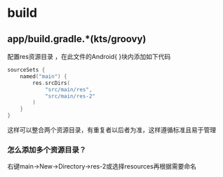 # build
## app/build.gradle.*(kts/groovy)
配置res资源目录 ，在此文件的Android{ }块内添加如下代码

```kts
sourceSets {
    named("main") {
        res.srcDirs(
            "src/main/res",
            "src/main/res-2"
        )
    }
}
```
这样可以整合两个资源目录，有重复者以后者为准，这样遵循标准且易于管理
### 怎么添加多个资源目录？
右键main->New->Directory->res-2或选择resources再根据需要命名
